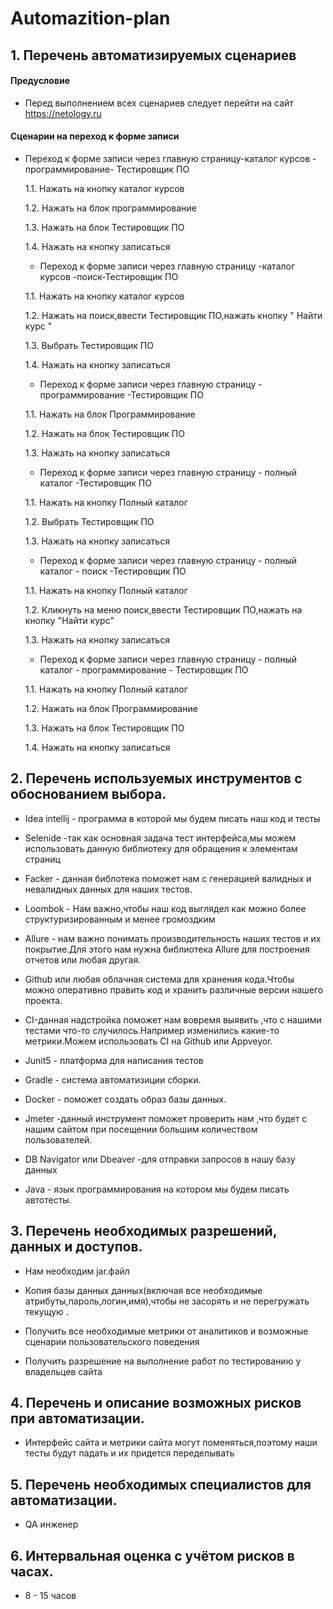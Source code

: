 # **Automazition-plan**
## **1. Перечень автоматизируемых сценариев**

#### Предусловие
*  Перед выполнением всех сценариев следует перейти на сайт https://netology.ru
#### Сценарии на переход к форме записи

* Переход к форме записи через главную страницу-каталог курсов - программирование- Тестировщик ПО
  
  1.1. Нажать на кнопку каталог курсов
  
  1.2. Нажать на блок программирование
  
  1.3. Нажать на блок Тестировщик ПО
  
  1.4. Нажать на кнопку записаться
  

  * Переход к форме записи  через главную страницу  -каталог курсов -поиск-Тестировщик ПО

  1.1. Нажать на кнопку каталог курсов
  
  1.2. Нажать на поиск,ввести Тестировщик ПО,нажать кнопку " Найти курс "
  
  1.3. Выбрать Тестировщик ПО
  
  1.4. Нажать на кнопку записаться
  

  * Переход к форме записи  через главную страницу  - программирование -Тестировщик ПО
    
  1.1. Нажать на блок Программирование
  
  1.2. Нажать на блок Тестировщик ПО
  
  1.3. Нажать на кнопку записаться
  

  * Переход к форме записи  через главную страницу  - полный каталог -Тестировщик ПО
 
  1.1. Нажать на кнопку Полный каталог
  
  1.2. Выбрать Тестировщик ПО
  
  1.3. Нажать на кнопку записаться
  

  * Переход к форме записи  через главную страницу  - полный каталог - поиск -Тестировщик ПО
 
  1.1. Нажать на кнопку Полный каталог
  
  1.2. Кликнуть на меню поиск,ввести Тестировщик ПО,нажать на кнопку "Найти курс"
  
  1.3. Нажать на кнопку записаться
  

  * Переход к форме записи  через главную страницу  - полный каталог - программирование - Тестировщик ПО
 
  1.1. Нажать на кнопку Полный каталог
  
  1.2. Нажать на блок Программирование
  
  1.3. Нажать на блок Тестировщик ПО

  1.4. Нажать на кнопку записаться
 

  
  
  
    

  
  

  


## 2. Перечень используемых инструментов с обоснованием выбора.

* Idea intellij - программа в которой мы будем писать наш код и тесты

* Selenide -так как основная задача тест интерфейса,мы можем использовать данную библиотеку для обращения к элементам страниц

* Facker - данная библотека поможет нам с генерацией валидных и невалидных данных для наших тестов.

* Loombok - Нам важно,чтобы наш код выглядел как можно более структуризированным и менее громоздким

* Allure - нам важно понимать производительность наших тестов и их покрытие.Для этого нам нужна библиотека Allure для построения отчетов или любая другая.

* Github или любая облачная система для хранения кода.Чтобы можно оперативно править код и  хранить различные версии нашего проекта.

* CI-данная надстройка поможет нам вовремя выявить ,что с нашими тестами что-то случилось.Например изменились какие-то метрики.Можем использовать CI на Github или Appveyor.

* Junit5 - платформа для написания тестов

* Gradle - система автоматизиции сборки. 

* Docker - поможет создать образ базы данных.

* Jmeter -данный инструмент поможет  проверить нам ,что будет с нашим сайтом при посещении большим количеством пользователей.

* DB Navigator или Dbeaver -для отправки запросов в нашу базу данных

* Java - язык программирования на котором мы будем писать автотесты.


## 3. Перечень необходимых разрешений, данных и доступов.

* Нам необходим jar.файл

* Копия базы данных данных(включая все необходимые атрибуты,пароль,логин,имя),чтобы не засорять и не перегружать текущую .

* Получить все необходимые метрики от аналитиков и возможные сценарии пользовательского поведения
  
*  Получить разрешение на выполнение работ по тестированию у владельцев сайта


## 4. Перечень и описание возможных рисков при автоматизации.

* Интерфейс сайта и метрики сайта могут поменяться,поэтому наши тесты будут падать и их придется переделывать
  

## 5. Перечень необходимых специалистов для автоматизации.

* QA инженер


## 6. Интервальная оценка с учётом рисков в часах.

* 8 - 15 часов
